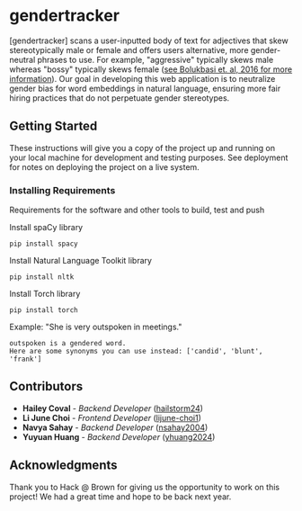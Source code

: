 # gendertracker

[gendertracker] scans a user-inputted body of text for adjectives that skew stereotypically male or female and offers users alternative, more gender-neutral phrases to use. For example, "aggressive" typically skews male whereas "bossy" typically skews female ([see Bolukbasi et. al, 2016 for more information](https://arxiv.org/pdf/1607.06520)). Our goal in developing this web application is to neutralize gender bias for word embeddings in natural language, ensuring more fair hiring practices that do not perpetuate gender stereotypes.

## Getting Started

These instructions will give you a copy of the project up and running on
your local machine for development and testing purposes. See deployment
for notes on deploying the project on a live system.

### Installing Requirements

Requirements for the software and other tools to build, test and push 

Install spaCy library

    pip install spacy

Install Natural Language Toolkit library

    pip install nltk

Install Torch library

    pip install torch

Example: "She is very outspoken in meetings."

    outspoken is a gendered word.
    Here are some synonyms you can use instead: ['candid', 'blunt', 'frank']
    
## Contributors

  - **Hailey Coval** - *Backend Developer*
    ([hailstorm24](https://github.com/hailstorm24))
  - **Li June Choi** - *Frontend Developer*
    ([lijune-choi1](https://github.com/lijune-choi1))
  - **Navya Sahay** - *Backend Developer*
    ([nsahay2004](https://github.com/nsahay2004))
  - **Yuyuan Huang** - *Backend Developer*
    ([yhuang2024](https://github.com/yhuang2024))

## Acknowledgments

Thank you to Hack @ Brown for giving us the opportunity to work on this project! We had a great time and hope to be back next year.
